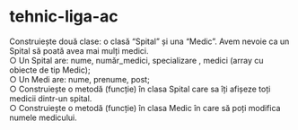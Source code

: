# tehnic-liga-ac

Construiește două clase: o clasă “Spital” și una “Medic”. Avem nevoie ca un
Spital să poată avea mai mulți medici.
<br>○ Un Spital are: nume, număr_medici, specializare , medici (array cu
obiecte de tip Medic);
<br>○ Un Medi are: nume, prenume, post;
<br>○ Construiește o metodă (funcție) în clasa Spital care sa îți afișeze toți
medicii dintr-un spital.
<br>○ Construiește o metodă (funcție) în clasa Medic în care să poți modifica
numele medicului.
